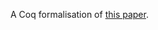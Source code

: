 A Coq formalisation of [this paper][maps].

[maps]: http://homepages.inf.ed.ac.uk/rpollack/export/Maps_SatoPollackSchwichtenbergSakurai.pdf
